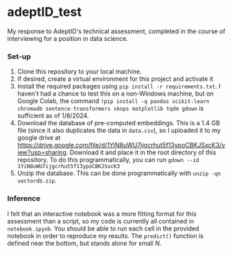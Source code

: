 # adeptID_test
My response to AdeptID's technical assessment, completed in the course of interviewing for a position in data science.

### Set-up
1. Clone this repository to your local machine.
2. If desired, create a virtual environment for this project and activate it
3. Install the required packages using `pip install -r requirements.txt`. I haven't had a chance to test this on a non-Windows machine, but on Google Colab, the command `!pip install -q pandas scikit-learn chromadb sentence-transformers skops matplotlib tqdm gdown` is sufficient as of 1/8/2024.
4. Download the database of pre-computed embeddings. This is a 1.4 GB file (since it also duplicates the data in `data.csv`), so I uploaded it to my google drive at https://drive.google.com/file/d/1YiN8uWU7ijgcrhut5f13ypoCBKJSxcK3/view?usp=sharing. Download it and place it in the root directory of this repository. To do this programmatically, you can run `gdown --id 1YiN8uWU7ijgcrhut5f13ypoCBKJSxcK3`
5. Unzip the database. This can be done programmatically with `unzip -qn vectordb.zip`.

### Inference
I felt that an interactive notebook was a more fitting format for this assessment than a script, so my code is currently all contained in `notebook.ipynb`. You should be able to run each cell in the provided notebook in order to reproduce my results. The `predict()` function is defined near the bottom, but stands alone for small $N$.